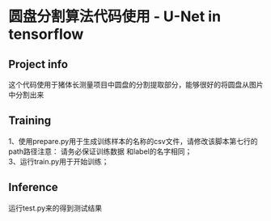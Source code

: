 
# 圆盘分割算法代码使用 - U-Net in tensorflow

## Project info
这个代码使用于猪体长测量项目中圆盘的分割提取部分，能够很好的将圆盘从图片中分割出来

## Training
1、使用prepare.py用于生成训练样本的名称的csv文件，请修改该脚本第七行的path路径注意：  请务必保证训练数据
和label的名字相同；  
3、运行train.py用于开始训练；

## Inference
运行test.py来的得到测试结果


